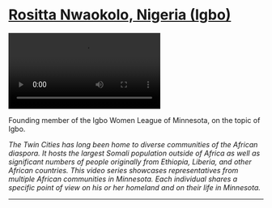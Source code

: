 # [Rositta Nwaokolo, Nigeria (Igbo)](http://artsmia.github.io/griot/#/stories/390)

<video src='http://cdn.dx.artsmia.org/videos/Voices_Rosita_iPad.mp4'></video>

<p>Founding member of the Igbo Women League of Minnesota, on the topic of Igbo.</p><p><em>The Twin Cities has long been home to diverse communities of the African diaspora. It hosts the largest Somali population outside of Africa as well as significant numbers of people originally from Ethiopia, Liberia, and other African countries. This video series showcases representatives from multiple African communities in Minnesota. Each individual shares a specific point of view on his or her homeland and on their life in Minnesota.</em></p>

---
